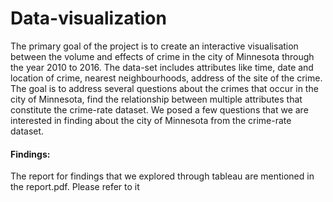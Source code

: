 # Data-visualization

The primary goal of the project is to create an interactive visualisation between the volume and effects of crime in the city of Minnesota through the year 2010 to 2016. 
The data-set includes attributes like time, date and location of crime, nearest neighbourhoods, address of the site of the crime. 
The goal is to address several questions about the crimes that occur in the city of Minnesota, find the relationship between multiple attributes that constitute the crime-rate dataset. 
We posed a few questions that we are interested in finding about the city of Minnesota from the crime-rate dataset. 

#### Findings:
The report for findings that we explored through tableau are mentioned in the report.pdf. Please refer to it

